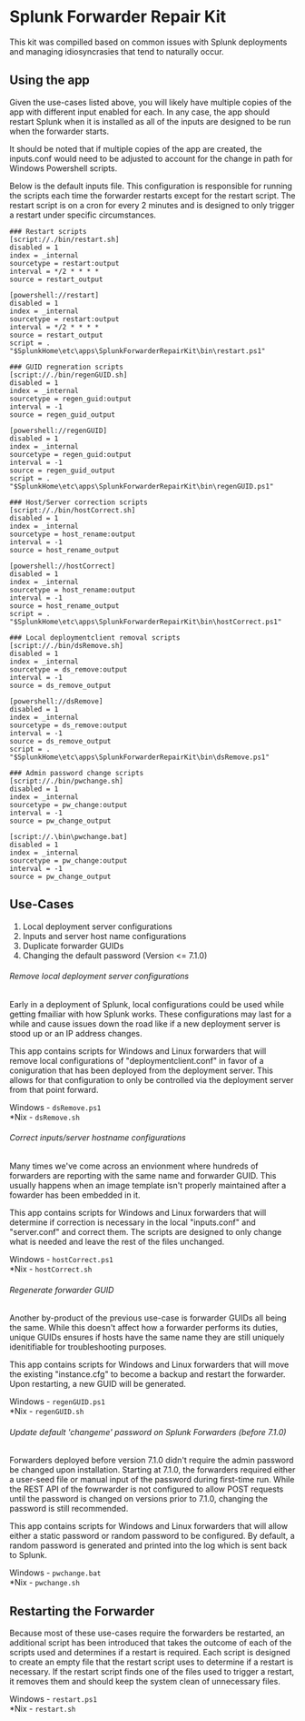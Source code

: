 # Splunk Forwarder Repair Kit
This kit was compilled based on common issues with Splunk deployments and managing idiosyncrasies that tend to naturally occur.

## Using the app
Given the use-cases listed above, you will likely have multiple copies of the app with different input enabled for each. In any case, the app should restart Splunk when it is installed as all of the inputs are designed to be run when the forwarder starts.

It should be noted that if multiple copies of the app are created, the inputs.conf would need to be adjusted to account for the change in path for Windows Powershell scripts.

Below is the default inputs file. This configuration is responsible for running the scripts each time the forwarder restarts except for the restart script. The restart script is on a cron for every 2 minutes and is designed to only trigger a restart under specific circumstances.

```
### Restart scripts
[script://./bin/restart.sh]
disabled = 1
index = _internal
sourcetype = restart:output
interval = */2 * * * *
source = restart_output

[powershell://restart]
disabled = 1
index = _internal
sourcetype = restart:output
interval = */2 * * * *
source = restart_output
script = . "$SplunkHome\etc\apps\SplunkForwarderRepairKit\bin\restart.ps1"

### GUID regneration scripts
[script://./bin/regenGUID.sh]
disabled = 1
index = _internal
sourcetype = regen_guid:output
interval = -1
source = regen_guid_output

[powershell://regenGUID]
disabled = 1
index = _internal
sourcetype = regen_guid:output
interval = -1
source = regen_guid_output
script = . "$SplunkHome\etc\apps\SplunkForwarderRepairKit\bin\regenGUID.ps1"

### Host/Server correction scripts
[script://./bin/hostCorrect.sh]
disabled = 1
index = _internal
sourcetype = host_rename:output
interval = -1
source = host_rename_output

[powershell://hostCorrect]
disabled = 1
index = _internal
sourcetype = host_rename:output
interval = -1
source = host_rename_output
script = . "$SplunkHome\etc\apps\SplunkForwarderRepairKit\bin\hostCorrect.ps1"

### Local deploymentclient removal scripts
[script://./bin/dsRemove.sh]
disabled = 1
index = _internal
sourcetype = ds_remove:output
interval = -1
source = ds_remove_output

[powershell://dsRemove]
disabled = 1
index = _internal
sourcetype = ds_remove:output
interval = -1
source = ds_remove_output
script = . "$SplunkHome\etc\apps\SplunkForwarderRepairKit\bin\dsRemove.ps1"

### Admin password change scripts
[script://./bin/pwchange.sh]
disabled = 1
index = _internal
sourcetype = pw_change:output
interval = -1
source = pw_change_output

[script://.\bin\pwchange.bat]
disabled = 1
index = _internal
sourcetype = pw_change:output
interval = -1
source = pw_change_output
```

## Use-Cases
1. Local deployment server configurations
2. Inputs and server host name configurations
3. Duplicate forwarder GUIDs
4. Changing the default password (Version <= 7.1.0)

###### Remove local deployment server configurations
Early in a deployment of Splunk, local configurations could be used while getting fmailiar with how Splunk works. These configurations may last for a while and cause issues down the road like if a new deployment server is stood up or an IP address changes.

This app contains scripts for Windows and Linux forwarders that will remove local configurations of "deploymentclient.conf" in favor of a coniguration that has been deployed from the deployment server. This allows for that configuration to only be controlled via the deployment server from that point forward.

Windows - `dsRemove.ps1`\
\*Nix - `dsRemove.sh`

###### Correct inputs/server hostname configurations
Many times we've come across an envionment where hundreds of forwarders are reporting with the same name and forwarder GUID. This usually happens when an image template isn't properly maintained after a fowarder has been embedded in it.

This app contains scripts for Windows and Linux forwarders that will determine if correction is necessary in the local "inputs.conf" and "server.conf" and correct them. The scripts are designed to only change what is needed and leave the rest of the files unchanged.

Windows - `hostCorrect.ps1`\
\*Nix - `hostCorrect.sh`

###### Regenerate forwarder GUID
Another by-product of the previous use-case is forwarder GUIDs all being the same. While this doesn't affect how a forwarder performs its duties, unique GUIDs ensures if hosts have the same name they are still uniquely idenitifiable for troubleshooting purposes.

This app contains scripts for Windows and Linux forwarders that will move the existing "instance.cfg" to become a backup and restart the forwarder. Upon restarting, a new GUID will be generated.

Windows - `regenGUID.ps1`\
\*Nix - `regenGUID.sh`

###### Update default 'changeme' password on Splunk Forwarders (before 7.1.0)
Forwarders deployed before version 7.1.0 didn't require the admin password be changed upon installation. Starting at 7.1.0, the forwarders required either a user-seed file or manual input of the password during first-time run. While the REST API of the fowrwarder is not configured to allow POST requests until the password is changed on versions prior to 7.1.0, changing the password is still recommended.

This app contains scripts for Windows and Linux forwarders that will allow either a static password or random password to be configured. By default, a random password is generated and printed into the log which is sent back to Splunk.

Windows - `pwchange.bat`\
\*Nix - `pwchange.sh`

## Restarting the Forwarder
Because most of these use-cases require the forwarders be restarted, an additional script has been introduced that takes the outcome of each of the scripts used and determines if a restart is required. Each script is designed to create an empty file that the restart script uses to determine if a restart is necessary. If the restart script finds one of the files used to trigger a restart, it removes them and should keep the system clean of unnecessary files.

Windows - `restart.ps1`\
\*Nix - `restart.sh`